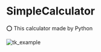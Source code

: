# SimpleCalculator 

 
⭕ This calculator made by Python<br/>


![tk_example](https://user-images.githubusercontent.com/66563618/119676353-6c1be180-be5b-11eb-970e-884364edcde9.PNG)
